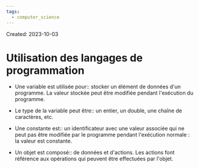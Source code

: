 ```yaml
---
tags:
  - computer_science
---
```

Created: 2023-10-03

# Utilisation des langages de programmation

- Une variable est utilisée pour:: stocker un élément de données d'un programme. La valeur stockée peut être modifiée pendant l'exécution du programme.
<!--SR:!2024-01-10,59,250-->
- Le type de la variable peut être:: un entier, un double, une chaîne de caractères, etc.
<!--SR:!2024-02-25,82,230-->

- Une constante est:: un identificateur avec une valeur associée qui ne peut pas être modifiée par le programme pendant l'exécution normale : la valeur est constante.
<!--SR:!2024-04-09,112,250-->

- Un objet est composé:: de données et d'actions. Les actions font référence aux opérations qui peuvent être effectuées par l'objet.
<!--SR:!2023-12-31,54,250-->